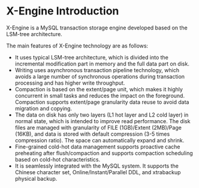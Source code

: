 # X-Engine Introduction

X-Engine is a MySQL transaction storage engine developed based on the LSM-tree architecture.

The main features of X-Engine technology are as follows:

- It uses typical LSM-tree architecture, which is divided into the incremental modification part in memory and the full data part on disk.
- Writing uses asynchronous transaction pipeline technology, which avoids a large number of synchronous operations during transaction processing and has higher write throughput.
- Compaction is based on the extent/page unit, which makes it highly concurrent in small tasks and reduces the impact on the foreground. Compaction supports extent/page granularity data reuse to avoid data migration and copying.
- The data on disk has only two layers (L1 hot layer and L2 cold layer) in normal state, which is intended to improve read performance. The disk files are managed with granularity of FILE (1GB)/Extent (2MB)/Page (16KB), and data is stored with default compression (3-5 times compression ratio). The space can automatically expand and shrink.
- Fine-grained cold-hot data management supports proactive cache preheating after flush/compaction and supports compaction scheduling based on cold-hot characteristics.
- It is seamlessly integrated with the MySQL system. It supports the Chinese character set, Online/Instant/Parallel DDL, and xtrabackup physical backup.